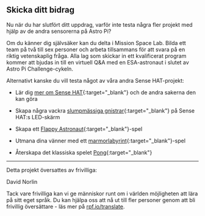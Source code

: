 ## Skicka ditt bidrag

Nu när du har slutfört ditt uppdrag, varför inte testa några fler projekt med hjälp av de andra sensorerna på Astro Pi?

Om du känner dig självsäker kan du delta i Mission Space Lab. Bilda ett team på två till sex personer och arbeta tillsammans för att svara på en riktig vetenskaplig fråga. Alla lag som skickar in ett kvalificerat program kommer att bjudas in till en virtuell Q&A med en ESA-astronaut i slutet av Astro Pi Challenge-cykeln.

Alternativt kanske du vill testa något av våra andra Sense HAT-projekt:

+ Lär dig [mer om Sense HAT](https://projects.raspberrypi.org/en/projects/getting-started-with-the-sense-hat){:target="_blank"} och de andra sakerna den kan göra

+ Skapa några vackra [slumpmässiga gnistrar](https://projects.raspberrypi.org/en/projects/sense-hat-random-sparkles){:target="_blank"} på Sense HAT:s LED-skärm

+ Skapa ett [Flappy Astronaut](https://projects.raspberrypi.org/en/projects/flappy-astronaut){:target="_blank"}-spel

+ Utmana dina vänner med ett [marmorlabyrint](https://projects.raspberrypi.org/en/projects/sense-hat-marble-maze){:target="_blank"}-spel

+ Återskapa det klassiska spelet [Pong](https://projects.raspberrypi.org/en/projects/sense-hat-pong){:target="_blank"}

***

Detta projekt översattes av frivilliga:

David Norlin

Tack vare frivilliga kan vi ge människor runt om i världen möjligheten att lära på sitt eget språk. Du kan hjälpa oss att nå ut till fler personer genom att bli frivillig översättare - läs mer på [rpf.io/translate](https://rpf.io/translate).